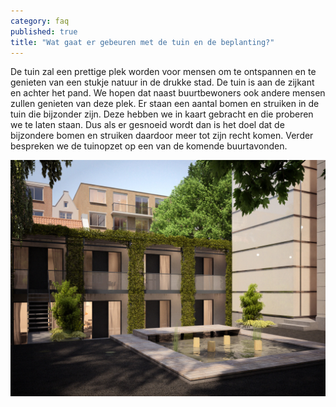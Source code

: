 ```yaml
---
category: faq
published: true
title: "Wat gaat er gebeuren met de tuin en de beplanting?"
---
```


De tuin zal een prettige plek worden voor mensen om te ontspannen en te genieten van een stukje natuur in de drukke stad. De tuin is aan de zijkant en achter het pand. We hopen dat naast buurtbewoners ook andere mensen zullen genieten van deze plek. Er staan een aantal bomen en struiken in de tuin die bijzonder zijn. Deze hebben we in kaart gebracht en die proberen we te laten staan. Dus als er gesnoeid wordt dan is het doel dat de bijzondere bomen en struiken daardoor meer tot zijn recht komen. Verder bespreken we de tuinopzet op een van de komende buurtavonden.

![Tuin Denim Hotel](/media/test30000.jpg)